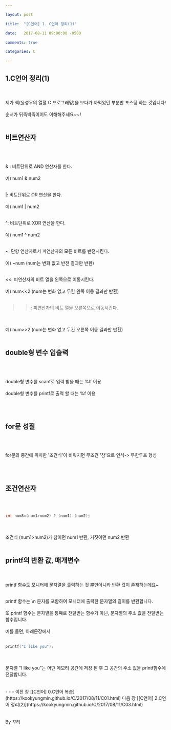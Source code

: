```yaml
---

layout: post

title:  "[C언어] 1. C언어 정리(1)"

date:   2017-08-11 09:00:00 -0500

comments: true

categories: C

---
```


## 1.C언어 정리(1)

<br>
<br>
제가 책(윤성우의 열혈 C 프로그래밍)을 보다가 까먹었던 부분만 포스팅 하는 것입니다!
<br>
<br>
순서가 뒤죽박죽이어도 이해해주세요~~!
<br>
<br>

## 비트연산자

<br>
<br>

& : 비트단위로 AND 연산자를 한다.
<br>
<br>
예) num1 & num2
<br>
<br>

|: 비트단위로 OR 연산을 한다.
<br>
<br>
예) num1 | num2
<br>
<br>

^: 비트단위로 XOR 연산을 한다.
<br>
<br>
예) num1 ^ num2
<br>
<br>

~: 단항 연산자로서 피연산자의 모든 비트를 반전시킨다.
<br>
<br>
예) ~num (num는 변화 없고 반전 결과만 반환)
<br>
<br>

<<: 피연산자의 비트 열을 왼쪽으로 이동시킨다.
<br>
<br>
예) num<<2 (num는 변화 없고 두칸 왼쪽 이동 결과만 반환)
<br>
<br>

> >: 피연산자의 비트 열을 오른쪽으로 이동시킨다.
<br>
<br>
예) num>>2 (num는 변화 없고 두칸 오른쪽 이동 결과만 반환)
<br>
<br>

## double형 변수 입출력

<br>
<br>

double형 변수를 scanf로 입력 받을 때는 %lf 이용
<br>
<br>
double형 변수를 printf로 출력 할 때는 %f 이용

<br>
<br>

## for문 성질
<br>
<br>

for문의 중간에 위치한 '조건식'이 비워지면 무조건 '참'으로 인식-> 무한루프 형성

<br>
<br>

## 조건연산자
<br>
<br>

``` C++
int num3=(num1>num2) ? (num1):(num2);
```

<br>
<br>
조건식 (num1>num2)가 참이면 num1 반환, 거짓이면 num2 반환
<br>
<br>

## printf의 반환 값, 매개변수
<br>
<br>
printf 함수도 모니터에 문자열을 출력하는 것 뿐만아니라 반환 값이 존재하는데요~
<br>
<br>

printf 함수는 \n 문자를 포함하여 모니터에 출력한 문자열의 길이를 반환합니다.
<br>
<br>
또 printf 함수는 문자열을 통쨰로 전달받는 함수가 아닌, 문자열의 주소 값을 전달받는 함수입니다.
<br>
<br>
예를 들면, 아래문장에서
<br>
<br>

``` C++
printf("I like you");
```

<br>
<br>
문자열 "I like you"는 어떤 메모리 공간에 저장 된 후 그 공간의 주소 값을 printf함수에 전달합니다.

<br>
<br>
<br>
- - -
이전 장 [[C언어] 0.C언어 복습](https://kookyungmin.github.io/C/2017/08/11/C01.html)
다음 장 [[C언어] 2.C언어 정리(2)](https://kookyungmin.github.io/C/2017/08/11/C03.html)
<br>
<br>
<br>
By 꾸리
